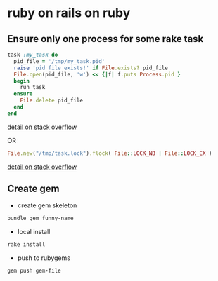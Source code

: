 # ruby on rails on ruby

## Ensure only one process for some rake task

```ruby
task :my_task do
  pid_file = '/tmp/my_task.pid'
  raise 'pid file exists!' if File.exists? pid_file
  File.open(pid_file, 'w') << {|f| f.puts Process.pid }
  begin
    run_task
  ensure
    File.delete pid_file
  end
end
```
[detail on stack overflow](http://stackoverflow.com/questions/3983883/how-to-ensure-a-rake-task-only-running-a-process-at-a-time)

OR

```ruby
File.new("/tmp/task.lock").flock( File::LOCK_NB | File::LOCK_EX )
```
[detail on stack overflow](http://stackoverflow.com/questions/661684/how-do-i-ensure-only-one-instance-of-a-ruby-script-is-running-at-a-time)

## Create gem

* create gem skeleton
```bash
bundle gem funny-name
```

* local install
```bash
rake install
```

* push to rubygems
```bash
gem push gem-file
```









